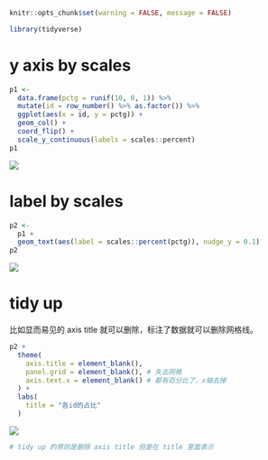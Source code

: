 
``` r
knitr::opts_chunk$set(warning = FALSE, message = FALSE)
```

``` r
library(tidyverse)
```

# y axis by scales

``` r
p1 <-
  data.frame(pctg = runif(10, 0, 1)) %>%
  mutate(id = row_number() %>% as.factor()) %>%
  ggplot(aes(x = id, y = pctg)) +
  geom_col() +
  coord_flip() +
  scale_y_continuous(labels = scales::percent)
p1
```

![](little_demo_files/figure-gfm/unnamed-chunk-2-1.png)<!-- -->

# label by scales

``` r
p2 <-
  p1 +
  geom_text(aes(label = scales::percent(pctg)), nudge_y = 0.1)
p2
```

![](little_demo_files/figure-gfm/unnamed-chunk-3-1.png)<!-- -->

# tidy up

比如显而易见的 axis title 就可以删除，标注了数据就可以删除网格线。

``` r
p2 + 
  theme(
    axis.title = element_blank(),
    panel.grid = element_blank(), # 失去网格
    axis.text.x = element_blank() # 都有百分比了，x轴去掉
  ) +
  labs(
    title = "各id的占比"
  )
```

![](little_demo_files/figure-gfm/unnamed-chunk-4-1.png)<!-- -->

``` r
# tidy up 的原则是删除 axis title 但是在 title 里面表示
```
